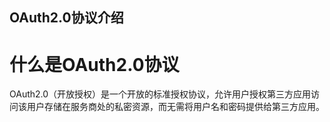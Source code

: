 ## OAuth2.0协议介绍
# 什么是OAuth2.0协议
OAuth2.0（开放授权）是一个开放的标准授权协议，允许用户授权第三方应用访问该用户存储在服务商处的私密资源，而无需将用户名和密码提供给第三方应用。
